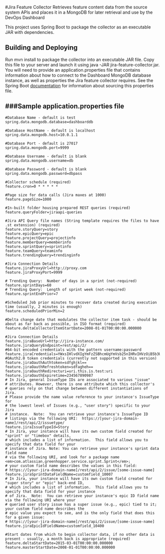 #Jira Feature Collector
Retrieves feature content data from the source system APIs and places it in a MongoDB for later retrieval and use by the DevOps Dashboard

This project uses Spring Boot to package the collector as an executable JAR with dependencies.

Building and Deploying
--------------------------------------

Run mvn install to package the collector into an executable JAR file. Copy this file to your server and launch it using
java -JAR jira-feature-collector.jar. You will need to provide an application.properties file that contains information about how
to connect to the Dashboard MongoDB database instance, as well as properties the Jira feature collector requires. See
the Spring Boot [documentation](http://docs.spring.io/spring-boot/docs/current-SNAPSHOT/reference/htmlsingle/#boot-features-external-config-application-property-files)
for information about sourcing this properties file.

###Sample application.properties file
--------------------------------------

    #Database Name - default is test
    spring.data.mongodb.database=dashboarddb

    #Database HostName - default is localhost
    spring.data.mongodb.host=10.0.1.1

    #Database Port - default is 27017
    spring.data.mongodb.port=9999

    #Database Username - default is blank
    spring.data.mongodb.username=db

    #Database Password - default is blank
    spring.data.mongodb.password=dbpass

    #Collector schedule (required)
    feature.cron=0 * * * * *

    #Page size for data calls (Jira maxes at 1000)
    feature.pageSize=1000

    #In-built folder housing prepared REST queries (required)
    feature.queryFolder=jiraapi-queries

    #Jira API Query file names (String template requires the files to have .st extension) (required)
    feature.storyQuery=story
    feature.epicQuery=epic
    feature.projectQuery=projectinfo
    feature.memberQuery=memberinfo
    feature.sprintQuery=sprintinfo
    feature.teamQuery=teaminfo
    feature.trendingQuery=trendinginfo

    #Jira Connection Details
    feature.jiraProxyUrl=http://proxy.com
    feature.jiraProxyPort=9999

    # Trending Query:  Number of days in a sprint (not-required)
    feature.sprintDays=60
    # Trending Query:  Length of sprint week (not-required)
    feature.sprintEndPrior=7

    #Scheduled Job prior minutes to recover data created during execution time (usually, 2 minutes is enough)
    feature.scheduledPriorMin=2

    #Delta change date that modulates the collector item task - should be about as far back as possible, in ISO format (required)
    feature.deltaCollectorItemStartDate=2008-01-01T00:00:00.000000

    #Jira Connection Details
    feature.jiraBaseUrl=http://jira-instance.com/
    feature.jiraQueryEndpoint=rest/api/2/
    #64-bit encoded credentials with the pattern username:password
    feature.jiraCredentials=YWxsIHlvdXIgYmFzZSBhcmUgYmVsb25nIHRvIHVzOiB5b3UgYXJlIG9uIHRoZSB3YXkgdG8gZGVzdHJ1Y3Rpb246IG1ha2UgeW91ciB0aW1l
    #OAuth2.0 token credentials (currently not supported in this version)
    feature.jiraOauthAuthtoken=sdfghjkl==
    feature.jiraOauthRefreshtoken=sdfagheh==
    feature.jiraOauthRedirecturi=uri.this.is.test:uri
    feature.jiraOauthExpiretime=234567890987
    # In Jira, general IssueType IDs are associated to various "issue"
	# attributes. However, there is one attribute which this collector's
	# queries rely on that change between different instantiations of Jira.
	# Please provide the name value reference to your instance's IssueType for
	# the lowest level of Issues (e.g., "user story") specific to your Jira
	# instance.  Note:  You can retrieve your instance's IssueType ID
	# listings via the following URI:  https://[your-jira-domain-name]/rest/api/2/issuetype/
    feature.jiraIssueTypeId=Story
    # In Jira, your instance will have its own custom field created for "sprint" or "timebox" details,
	# which includes a list of information.  This field allows you to specify that data field for your
	# instance of Jira. Note: You can retrieve your instance's sprint data field name
	# via the following URI, and look for a package name <em>com.atlassian.greenhopper.service.sprint.Sprint</em>;
	# your custom field name describes the values in this field:
	# https://[your-jira-domain-name]/rest/api/2/issue/[some-issue-name]
	feature.jiraSprintDataFieldName=customfield_10007
	# In Jira, your instance will have its own custom field created for "super story" or "epic" back-end ID,
	# which includes a list of information.  This field allows you to specify that data field for your instance
	# of Jira.  Note:  You can retrieve your instance's epic ID field name via the following URI where your
	# queried user story issue has a super issue (e.g., epic) tied to it; your custom field name describes the
	# epic value you expect to see, and is the only field that does this for a given issue:
	# https://[your-jira-domain-name]/rest/api/2/issue/[some-issue-name]
	feature.jiraEpicIdFieldName=customfield_10400

    #Start dates from which to begin collector data, if no other data is present - usually, a month back is appropriate (required)
    feature.deltaStartDate=2015-03-01T00:00:00.000000
    feature.masterStartDate=2008-01-01T00:00:00.000000
